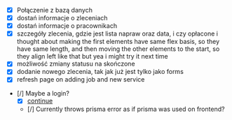 - [x] Połączenie z bazą danych
- [x] dostań informacje o zleceniach
- [x] dostań informacje o pracownikach
- [x] szczegóły zlecenia, gdzie jest lista napraw oraz data, i czy opłacone
i thought about making the first elements have same flex basis, so they have same length, and then moving the other elements to the start, so they align left like that but yea i might try it next time
- [x] możliwość zmiany statusu na skończone
- [x] dodanie nowego zlecenia, tak jak już jest tylko jako forms
- [x] refresh page on adding job and new service
- [/] Maybe a login?
    - [x] [continue](https://nextjs.org/learn/dashboard-app/adding-authentication#updating-the-login-form)
    - [/] Currently throws prisma error as if prisma was used on frontend?
